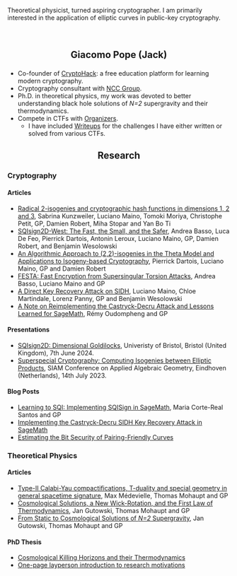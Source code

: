 <span class="tag-line">Theoretical physicist, turned aspiring cryptographer. I am primarily interested in the application of elliptic curves in public-key cryptography.</span>


<h2 style="text-align: center; margin: 3em 0 1em;">
Giacomo Pope (Jack)
</h2>


- Co-founder of [CryptoHack](https://cryptohack.org): a free education platform for learning modern cryptography.
- Cryptography consultant with [NCC Group](https://cryptoservices.github.io/about/).
- Ph.D. in theoretical physics, my work was devoted to better understanding black hole solutions of *N=2* supergravity and their thermodynamics.
- Compete in CTFs with [Organizers](https://ctftime.org/team/42934).
    - I have included [Writeups](/writeups) for the challenges I have either written or solved from various CTFs.


<h2 style="text-align: center; margin-top: 3em 0 1em;">
Research
</h2>

### Cryptography

#### Articles

- [Radical 2-isogenies and cryptographic hash functions in dimensions 1, 2 and 3](https://eprint.iacr.org/2024/1732), Sabrina Kunzweiler, Luciano Maino, Tomoki Moriya, Christophe Petit, GP, Damien Robert, Miha Stopar and Yan Bo Ti
- [SQIsign2D-West: The Fast, the Small, and the Safer](https://eprint.iacr.org/2024/760), Andrea Basso, Luca De Feo, Pierrick Dartois, Antonin Leroux, Luciano Maino, GP, Damien Robert, and Benjamin Wesolowski
- [An Algorithmic Approach to (2,2)-isogenies in the Theta Model and Applications to Isogeny-based Cryptography](https://eprint.iacr.org/2023/1747), Pierrick Dartois, Luciano Maino, GP and Damien Robert
- [FESTA: Fast Encryption from Supersingular Torsion Attacks](https://eprint.iacr.org/2023/660), Andrea Basso, Luciano Maino and GP
- [A Direct Key Recovery Attack on SIDH](https://eprint.iacr.org/2023/640), Luciano Maino, Chloe Martindale, Lorenz Panny, GP and Benjamin Wesolowski
- [A Note on Reimplementing the Castryck-Decru Attack and Lessons Learned for SageMath](https://eprint.iacr.org/2022/1283), Rémy Oudompheng and GP

#### Presentations

- [SQIsign2D: Dimensional Goldilocks](/talks/BRIS-SEM-07-06-2024.pdf), Univeristy of Bristol, Bristol (United Kingdom), 7th June 2024.
- [Superspecial Cryptography: Computing Isogenies between Elliptic Products](/talks/SIAM-AG-14-07-2023.pdf), SIAM Conference on Applied Algebraic Geometry, Eindhoven (Netherlands), 14th July 2023.

#### Blog Posts

- [Learning to SQI: Implementing SQISign in SageMath](https://learningtosqi.github.io), Maria Corte-Real Santos and GP
- [Implementing the Castryck-Decru SIDH Key Recovery Attack in SageMath](https://research.nccgroup.com/2022/08/08/implementing-the-castryck-decru-sidh-key-recovery-attack-in-sagemath/)
- [Estimating the Bit Security of Pairing-Friendly Curves](https://research.nccgroup.com/2022/03/02/estimating-the-bit-security-of-pairing-friendly-curves/)

### Theoretical Physics

#### Articles
- [Type-II Calabi-Yau compactifications, T-duality and special geometry in general spacetime signature](https://arxiv.org/pdf/2111.09017.pdf), Max Médevielle, Thomas Mohaupt and GP
- [Cosmological Solutions, a New Wick-Rotation, and the First Law of Thermodynamics](https://arxiv.org/pdf/2008.06929.pdf), Jan Gutowski, Thomas Mohaupt and GP
- [From Static to Cosmological Solutions of *N=2* Supergravity](https://arxiv.org/pdf/1905.09167.pdf), Jan Gutowski, Thomas Mohaupt and GP

#### PhD Thesis 
- [Cosmological Killing Horizons and their Thermodynamics](/thesis.pdf)
- [One-page layperson introduction to research motivations](/layperson.pdf)


